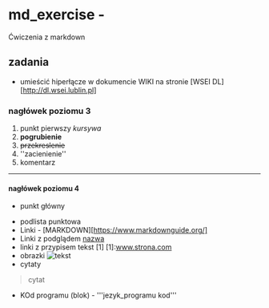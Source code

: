 # md_exercise - 
Ćwiczenia z markdown
## zadania
* umieścić hiperłącze w dokumencie WIKI na stronie [WSEI DL][http://dl.wsei.lublin.pl]
### nagłówek poziomu 3
1. punkt pierwszy *kursywa*
2. __pogrubienie__
3. ~~przekreslenie~~
4. ''zacienienie''
5. komentarz
---
#### nagłówek poziomu 4
- punkt główny 
* podlista punktowa
* Linki - [MARKDOWN][https://www.markdownguide.org/]
* Linki z podglądem 
[nazwa](www.strona.com"opis")
* linki z przypisem tekst
[1] [1]:www.strona.com
* obrazki 
![tekst](obrazek.apg "tekst")
* cytaty 
>cytat
* KOd programu (blok) - 
'''jezyk_programu kod'''
